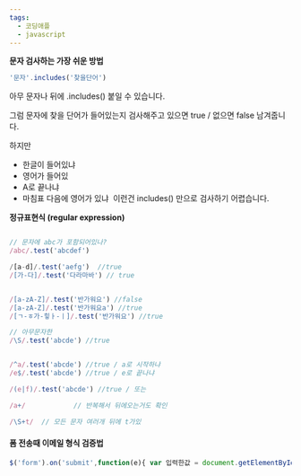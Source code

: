 ```yaml
---
tags:
  - 코딩애플
  - javascript
---
```


 **문자 검사하는 가장 쉬운 방법** 

``` javascript
'문자'.includes('찾을단어')
```

아무 문자나 뒤에 .includes() 붙일 수 있습니다.

그럼 문자에 찾을 단어가 들어있는지 검사해주고 있으면 true / 없으면 false 남겨줍니다.

하지만

- 한글이 들어있냐
- 영어가 들어있
- A로 끝나냐
- 마침표 다음에 영어가 있냐 
이런건 includes() 만으로 검사하기 어렵습니다.

**정규표현식 (regular expression)**

``` javascript

// 문자에 abc가 포함되어있나?
/abc/.test('abcdef')

/[a-d]/.test('aefg')  //true
/[가-다]/.test('다라마바') // true


/[a-zA-Z]/.test('반가워요') //false
/[a-zA-Z]/.test('반가워요a') //true
/[ㄱ-ㅎ가-힣ㅏ-ㅣ]/.test('반가워요') //true

// 아무문자한
/\S/.test('abcde') //true


/^a/.test('abcde') //true / a로 시작하냐
/e$/.test('abcde') //true / e로 끝나냐

/(e|f)/.test('abcde') //true / 또는 

/a+/            // 반복해서 뒤에오는거도 확인

/\S+t/  // 모든 문자 여러개 뒤에 t가있
```


#### 폼 전송때 이메일 형식 검증법

``` javascript
$('form').on('submit',function(e){ var 입력한값 = document.getElementById('email').value; if ( /\S+@\S+\.\S+/.test(입력한값) ){ alert('이메일형식아님') e.preventDefault(); } });
```